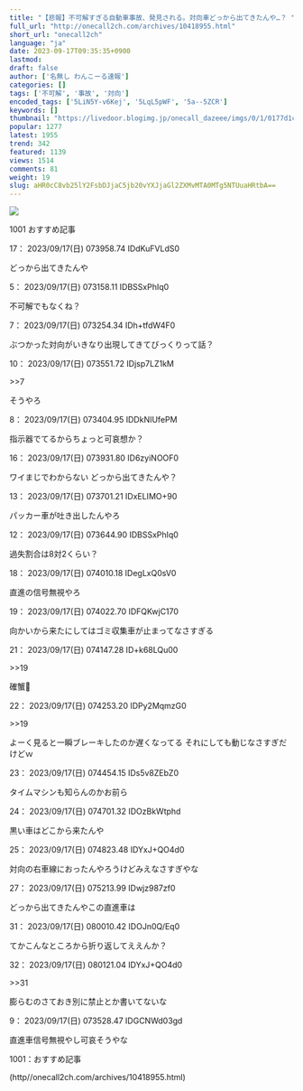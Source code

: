 ```yaml
---
title: "【悲報】不可解すぎる自動車事故、発見される。対向車どっから出てきたんや…？ "
full_url: "http://onecall2ch.com/archives/10418955.html"
short_url: "onecall2ch"
language: "ja"
date: 2023-09-17T09:35:35+0900
lastmod: 
draft: false
author: ['名無し わんこーる速報']
categories: []
tags: ['不可解', '事故', '対向']
encoded_tags: ['5LiN5Y-v6Kej', '5LqL5pWF', '5a--5ZCR']
keywords: []
thumbnail: "https://livedoor.blogimg.jp/onecall_dazeee/imgs/0/1/0177d1c1-s.png"
popular: 1277
latest: 1955
trend: 342
featured: 1139
views: 1514
comments: 81
weight: 19
slug: aHR0cC8vb25lY2FsbDJjaC5jb20vYXJjaGl2ZXMvMTA0MTg5NTUuaHRtbA==
---
```


![](https://livedoor.blogimg.jp/onecall_dazeee/imgs/0/1/0177d1c1-s.png)

<div> <p class='name2'> 1001 おすすめ記事</p> <p class='name2'>17： 2023/09/17(日) 073958.74 IDdKuFVLdS0</p><p class='onecall'> どっから出てきたんや </p> <p class='name2'>5： 2023/09/17(日) 073158.11 IDBSSxPhIq0</p><p class='onecall'> 不可解でもなくね？ </p> <p class='name2'>7： 2023/09/17(日) 073254.34 IDh+tfdW4F0</p><p class='onecall'> ぶつかった対向がいきなり出現してきてびっくりって話？ </p> <p class='name2'>10： 2023/09/17(日) 073551.72 IDjsp7LZ1kM</p><p class='onecall'> <p class='anchor'>>>7</p> そうやろ </p> <p class='name2'>8： 2023/09/17(日) 073404.95 IDDkNIUfePM</p><p class='onecall'> 指示器でてるからちょっと可哀想か？ </p> <p class='name2'>16： 2023/09/17(日) 073931.80 ID6zyiNOOF0</p><p class='onecall'> ワイまじでわからない どっから出てきたんや？ </p> <p class='name2'>13： 2023/09/17(日) 073701.21 IDxELIMO+90</p><p class='onecall'> パッカー車が吐き出したんやろ </p> <p class='name2'>12： 2023/09/17(日) 073644.90 IDBSSxPhIq0</p><p class='onecall'> 過失割合は8対2くらい？ </p> <p class='name2'>18： 2023/09/17(日) 074010.18 IDegLxQ0sV0</p><p class='onecall'> 直進の信号無視やろ </p> <p class='name2'>19： 2023/09/17(日) 074022.70 IDFQKwjC170</p><p class='onecall'> 向かいから来たにしてはゴミ収集車が止まってなさすぎる </p> <p class='name2'>21： 2023/09/17(日) 074147.28 ID+k68LQu00</p><p class='onecall'> <p class='anchor'>>>19</p> 確蟹🦀 </p> <p class='name2'>22： 2023/09/17(日) 074253.20 IDPy2MqmzG0</p><p class='onecall'> <p class='anchor'>>>19</p> よーく見ると一瞬ブレーキしたのか遅くなってる それにしても動じなさすぎだけどｗ </p> <p class='name2'>23： 2023/09/17(日) 074454.15 IDs5v8ZEbZ0</p><p class='onecall'> タイムマシンも知らんのかお前ら </p> <p class='name2'>24： 2023/09/17(日) 074701.32 IDOzBkWtphd</p><p class='onecall'> 黒い車はどこから来たんや </p> <p class='name2'>25： 2023/09/17(日) 074823.48 IDYxJ+QO4d0</p><p class='onecall'> 対向の右車線におったんやろうけどみえなさすぎやな </p> <p class='name2'>27： 2023/09/17(日) 075213.99 IDwjz987zf0</p><p class='onecall'> どっから出てきたんやこの直進車は </p> <p class='name2'>31： 2023/09/17(日) 080010.42 IDOJn0Q/Eq0</p><p class='onecall'> てかこんなところから折り返してええんか？ </p> <p class='name2'>32： 2023/09/17(日) 080121.04 IDYxJ+QO4d0</p><p class='onecall'> <p class='anchor'>>>31</p> 膨らむのさておき別に禁止とか書いてないな </p> <p class='name2'>9： 2023/09/17(日) 073528.47 IDGCNWd03gd</p><p class='onecall'> 直進車信号無視やし可哀そうやな </p> <p class='name2'>1001：おすすめ記事</p> </div>

(http//onecall2ch.com/archives/10418955.html)
